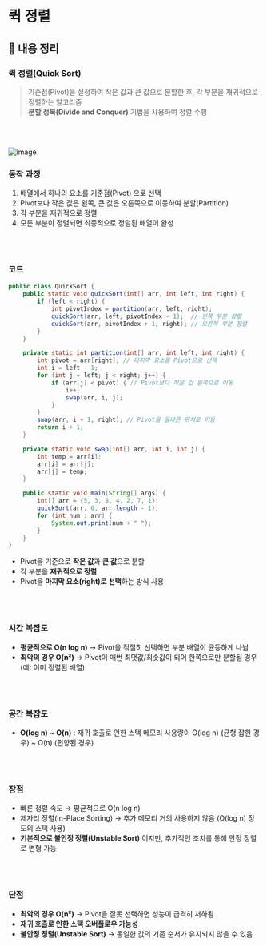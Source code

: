# 퀵 정렬

## 📌 내용 정리

### 퀵 정렬(Quick Sort)
> 기준점(Pivot)을 설정하여 작은 값과 큰 값으로 분할한 후, 각 부분을 재귀적으로 정렬하는 알고리즘 <br>
> **분할 정복(Divide and Conquer)** 기법을 사용하여 정렬 수행

<br>
<br>

![image](https://github.com/user-attachments/assets/2d3c02ed-2cec-4845-99f0-1d5f07341cf9)


### 동작 과정
1. 배열에서 하나의 요소를 기준점(Pivot) 으로 선택
2. Pivot보다 작은 값은 왼쪽, 큰 값은 오른쪽으로 이동하여 분할(Partition)
3. 각 부분을 재귀적으로 정렬
4. 모든 부분이 정렬되면 최종적으로 정렬된 배열이 완성

<br>
<br>

### 코드
```java
public class QuickSort {
    public static void quickSort(int[] arr, int left, int right) {
        if (left < right) {
            int pivotIndex = partition(arr, left, right);
            quickSort(arr, left, pivotIndex - 1);  // 왼쪽 부분 정렬
            quickSort(arr, pivotIndex + 1, right); // 오른쪽 부분 정렬
        }
    }

    private static int partition(int[] arr, int left, int right) {
        int pivot = arr[right]; // 마지막 요소를 Pivot으로 선택
        int i = left - 1;
        for (int j = left; j < right; j++) {
            if (arr[j] < pivot) { // Pivot보다 작은 값 왼쪽으로 이동
                i++;
                swap(arr, i, j);
            }
        }
        swap(arr, i + 1, right); // Pivot을 올바른 위치로 이동
        return i + 1;
    }

    private static void swap(int[] arr, int i, int j) {
        int temp = arr[i];
        arr[i] = arr[j];
        arr[j] = temp;
    }

    public static void main(String[] args) {
        int[] arr = {5, 3, 8, 4, 2, 7, 1};
        quickSort(arr, 0, arr.length - 1);
        for (int num : arr) {
            System.out.print(num + " ");
        }
    }
}

```
- Pivot을 기준으로 **작은 값**과 **큰 값**으로 분할
- 각 부분을 **재귀적으로 정렬**
- Pivot을 **마지막 요소(right)로 선택**하는 방식 사용

<br>
<br>


### 시간 복잡도
- **평균적으로 O(n log n)** → Pivot을 적절히 선택하면 부분 배열이 균등하게 나뉨
- **최악의 경우 O(n²)** → Pivot이 매번 최댓값/최솟값이 되어 한쪽으로만 분할될 경우 (예: 이미 정렬된 배열)

<br>
<br>

### 공간 복잡도
- **O(log n)** ~ **O(n)** : 재귀 호출로 인한 스택 메모리 사용량이 O(log n) (균형 잡힌 경우) ~ O(n) (편향된 경우)

<br>
<br>


### 장점
- 빠른 정렬 속도 → 평균적으로 O(n log n)
- 제자리 정렬(In-Place Sorting) → 추가 메모리 거의 사용하지 않음 (O(log n) 정도의 스택 사용)
- **기본적으로 불안정 정렬(Unstable Sort)** 이지만, 추가적인 조치를 통해 안정 정렬로 변형 가능

<br>
<br>

### 단점
- **최악의 경우 O(n²)** → Pivot을 잘못 선택하면 성능이 급격히 저하됨
- **재귀 호출로 인한 스택 오버플로우 가능성**
- **불안정 정렬(Unstable Sort)** → 동일한 값의 기존 순서가 유지되지 않을 수 있음

<br>
<br>

